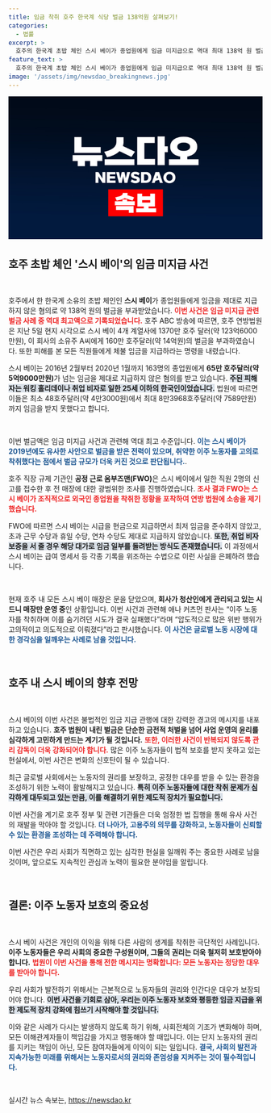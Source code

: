 ```yaml
---
title: 임금 착취 호주 한국계 식당 벌금 138억원 살펴보기!
categories:
  - 법률
excerpt: >
  호주의 한국계 초밥 체인 스시 베이가 종업원에게 임금 미지급으로 역대 최대 138억 원 벌금을 받아 충격! 이주 노동자 착취와 위조된 급여 명세서가 드러나며, 매장 모두 폐쇄 결정.
feature_text: >
  호주의 한국계 초밥 체인 스시 베이가 종업원에게 임금 미지급으로 역대 최대 138억 원 벌금을 받아 충격! 이주 노동자 착취와 위조된 급여 명세서가 드러나며, 매장 모두 폐쇄 결정.
image: '/assets/img/newsdao_breakingnews.jpg'
---
```


<p><img src="/assets/img/newsdao_breakingnews.jpg" alt="firstkoreanews 속보" /></p>

<h2 data-ke-size="size26">호주 초밥 체인 '스시 베이'의 임금 미지급 사건</h2>

<p data-ke-size="size16">&nbsp;</p>

<p>호주에서 한 한국계 소유의 초밥 체인인 <b>스시 베이</b>가 종업원들에게 임금을 제대로 지급하지 않은 혐의로 약 138억 원의 벌금을 부과받았습니다. <b><span style="color: #ee2323;">이번 사건은 임금 미지급 관련 벌금 사례 중 역대 최고액으로 기록되었습니다.</span></b> 호주 ABC 방송에 따르면, 호주 연방법원은 지난 5일 현지 시각으로 스시 베이 4개 계열사에 1370만 호주 달러(약 123억6000만원), 이 회사의 소유주 A씨에게 160만 호주달러(약 14억원)의 벌금을 부과하였습니다. 또한 피해를 본 모든 직원들에게 체불 임금을 지급하라는 명령을 내렸습니다. </p>

<p>스시 베이는 2016년 2월부터 2020년 1월까지 163명의 종업원에게 <strong>65만 호주달러(약 5억9000만원)</strong>가 넘는 임금을 제대로 지급하지 않은 혐의를 받고 있습니다. <b><span style="background-color: #21538527;">주된 피해자는 워킹 홀리데이나 취업 비자로 일한 25세 이하의 한국인이었습니다.</span></b> 법원에 따르면 이들은 최소 48호주달러(약 4만3000원)에서 최대 8만3968호주달러(약 7589만원)까지 임금을 받지 못했다고 합니다.</p>

<p data-ke-size="size16">&nbsp;</p>

<p>이번 벌금액은 임금 미지급 사건과 관련해 역대 최고 수준입니다. <b><span style="color: #1a5490;">이는 스시 베이가 2019년에도 유사한 사안으로 벌금을 받은 전력이 있으며, 취약한 이주 노동자를 고의로 착취했다는 점에서 벌금 규모가 더욱 커진 것으로 판단됩니다.</span></b>. </p>

<p>호주 직장 규제 기관인 <b>공정 근로 옴부즈맨(FWO)</b>은 스시 베이에서 일한 직원 2명의 신고를 접수한 후 전 매장에 대한 광범위한 조사를 진행하였습니다. <b><span style="color: #ee2323;">조사 결과 FWO는 스시 베이가 조직적으로 외국인 종업원을 착취한 정황을 포착하여 연방 법원에 소송을 제기했습니다.</span></b> </p>

<p>FWO에 따르면 스시 베이는 시급을 현금으로 지급하면서 최저 임금을 준수하지 않았고, 초과 근무 수당과 휴일 수당, 연차 수당도 제대로 지급하지 않았습니다. <b><span style="background-color: #21538527;">또한, 취업 비자 보증을 서 줄 경우 해당 대가로 임금 일부를 돌려받는 방식도 존재했습니다.</span></b> 이 과정에서 스시 베이는 급여 명세서 등 각종 기록을 위조하는 수법으로 이런 사실을 은폐하려 했습니다.</p>

<p data-ke-size="size16">&nbsp;</p>

<p>현재 호주 내 모든 스시 베이 매장은 문을 닫았으며, <b>회사가 청산인에게 관리되고 있는 시드니 매장만 운영 중</b>인 상황입니다. 이번 사건과 관련해 애나 커츠먼 판사는 “이주 노동자를 착취하며 이를 숨기려던 시도가 결국 실패했다”라며 “압도적으로 많은 위반 행위가 고의적이고 의도적으로 이뤄졌다”라고 판시했습니다. <b><span style="color: #1a5490;">이 사건은 글로벌 노동 시장에 대한 경각심을 일깨우는 사례로 남을 것입니다.</span></b></p>

<p data-ke-size="size16">&nbsp;</p>

<h2 data-ke-size="size26">호주 내 스시 베이의 향후 전망</h2>

<p data-ke-size="size16">&nbsp;</p>

<p>스시 베이의 이번 사건은 불법적인 임금 지급 관행에 대한 강력한 경고의 메시지를 내포하고 있습니다. <b>호주 법원이 내린 벌금은 단순한 금전적 처벌을 넘어 사업 운영의 윤리를 심각하게 고민하게 만드는 계기가 될 것입니다.</b> <b><span style="color: #ee2323;">또한, 이러한 사건이 반복되지 않도록 관리 감독이 더욱 강화되어야 합니다.</span></b> 많은 이주 노동자들이 법적 보호를 받지 못하고 있는 현실에서, 이번 사건은 변화의 신호탄이 될 수 있습니다.</p>

<p>최근 글로벌 사회에서는 노동자의 권리를 보장하고, 공정한 대우를 받을 수 있는 환경을 조성하기 위한 노력이 활발해지고 있습니다. <b><span style="background-color: #21538527;">특히 이주 노동자들에 대한 착취 문제가 심각하게 대두되고 있는 만큼, 이를 해결하기 위한 제도적 장치가 필요합니다.</span></b> </p>

<p>이번 사건을 계기로 호주 정부 및 관련 기관들은 더욱 엄정한 법 집행을 통해 유사 사건의 재발을 막아야 할 것입니다. <b><span style="color: #1a5490;">더 나아가, 고용주의 의무를 강화하고, 노동자들이 신뢰할 수 있는 환경을 조성하는 데 주력해야 합니다.</span></b></p>

<p>이번 사건은 우리 사회가 직면하고 있는 심각한 현실을 일깨워 주는 중요한 사례로 남을 것이며, 앞으로도 지속적인 관심과 노력이 필요한 분야임을 알립니다. </p>

<p data-ke-size="size16">&nbsp;</p>

<h2 data-ke-size="size26">결론: 이주 노동자 보호의 중요성</h2>

<p data-ke-size="size16">&nbsp;</p>

<p>스시 베이 사건은 개인의 이익을 위해 다른 사람의 생계를 착취한 극단적인 사례입니다. <b>이주 노동자들은 우리 사회의 중요한 구성원이며, 그들의 권리는 더욱 철저히 보호받아야 합니다.</b> <b><span style="color: #ee2323;">법원이 이번 사건을 통해 전한 메시지는 명확합니다: 모든 노동자는 정당한 대우를 받아야 합니다.</span></b> </p>

<p>우리 사회가 발전하기 위해서는 근본적으로 노동자들의 권리와 인간다운 대우가 보장되어야 합니다. <b><span style="background-color: #21538527;">이번 사건을 기회로 삼아, 우리는 이주 노동자 보호와 평등한 임금 지급을 위한 제도적 장치 강화에 힘쓰기 시작해야 할 것입니다.</span></b> </p>

<p>이와 같은 사례가 다시는 발생하지 않도록 하기 위해, 사회전체의 기조가 변화해야 하며, 모든 이해관계자들이 책임감을 가지고 행동해야 할 때입니다. 이는 단지 노동자의 권리를 지키는 책임이 아닌, 모든 참여자들에게 이익이 되는 일입니다. <b><span style="color: #1a5490;">결국, 사회의 발전과 지속가능한 미래를 위해서는 노동자로서의 권리와 존엄성을 지켜주는 것이 필수적입니다.</span></b> </p>

<p data-ke-size="size16">&nbsp;</p>
실시간 뉴스 속보는, <a href="https://newsdao.kr" rel="dofollow">https://newsdao.kr</a>


